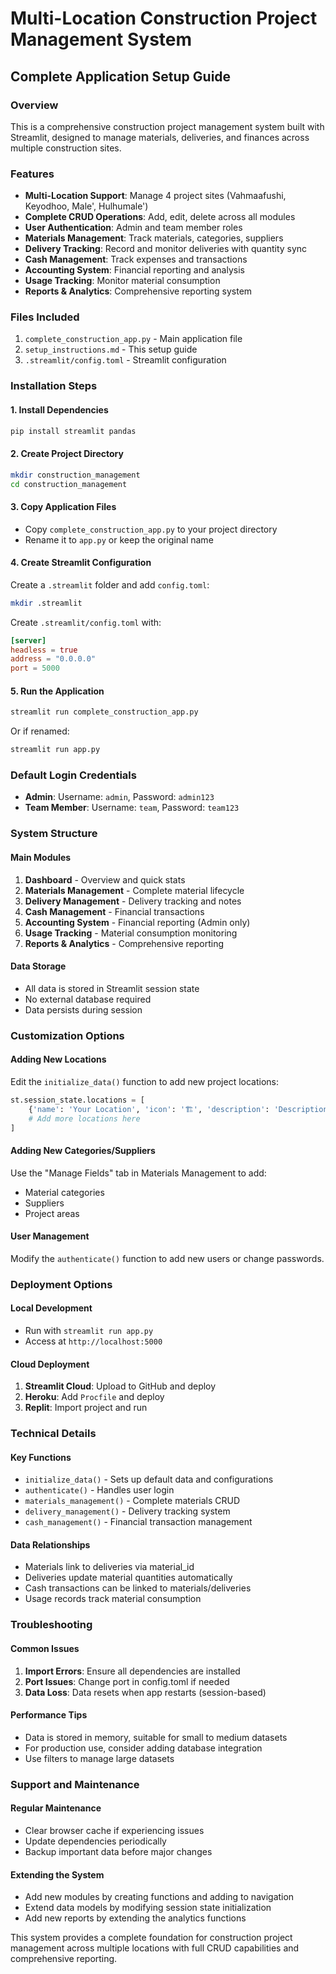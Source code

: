 # Multi-Location Construction Project Management System
## Complete Application Setup Guide

### Overview
This is a comprehensive construction project management system built with Streamlit, designed to manage materials, deliveries, and finances across multiple construction sites.

### Features
- **Multi-Location Support**: Manage 4 project sites (Vahmaafushi, Keyodhoo, Male', Hulhumale')
- **Complete CRUD Operations**: Add, edit, delete across all modules
- **User Authentication**: Admin and team member roles
- **Materials Management**: Track materials, categories, suppliers
- **Delivery Tracking**: Record and monitor deliveries with quantity sync
- **Cash Management**: Track expenses and transactions
- **Accounting System**: Financial reporting and analysis
- **Usage Tracking**: Monitor material consumption
- **Reports & Analytics**: Comprehensive reporting system

### Files Included
1. `complete_construction_app.py` - Main application file
2. `setup_instructions.md` - This setup guide
3. `.streamlit/config.toml` - Streamlit configuration

### Installation Steps

#### 1. Install Dependencies
```bash
pip install streamlit pandas
```

#### 2. Create Project Directory
```bash
mkdir construction_management
cd construction_management
```

#### 3. Copy Application Files
- Copy `complete_construction_app.py` to your project directory
- Rename it to `app.py` or keep the original name

#### 4. Create Streamlit Configuration
Create a `.streamlit` folder and add `config.toml`:
```bash
mkdir .streamlit
```

Create `.streamlit/config.toml` with:
```toml
[server]
headless = true
address = "0.0.0.0"
port = 5000
```

#### 5. Run the Application
```bash
streamlit run complete_construction_app.py
```
Or if renamed:
```bash
streamlit run app.py
```

### Default Login Credentials
- **Admin**: Username: `admin`, Password: `admin123`
- **Team Member**: Username: `team`, Password: `team123`

### System Structure

#### Main Modules
1. **Dashboard** - Overview and quick stats
2. **Materials Management** - Complete material lifecycle
3. **Delivery Management** - Delivery tracking and notes
4. **Cash Management** - Financial transactions
5. **Accounting System** - Financial reporting (Admin only)
6. **Usage Tracking** - Material consumption monitoring
7. **Reports & Analytics** - Comprehensive reporting

#### Data Storage
- All data is stored in Streamlit session state
- No external database required
- Data persists during session

### Customization Options

#### Adding New Locations
Edit the `initialize_data()` function to add new project locations:
```python
st.session_state.locations = [
    {'name': 'Your Location', 'icon': '🏗️', 'description': 'Description'},
    # Add more locations here
]
```

#### Adding New Categories/Suppliers
Use the "Manage Fields" tab in Materials Management to add:
- Material categories
- Suppliers
- Project areas

#### User Management
Modify the `authenticate()` function to add new users or change passwords.

### Deployment Options

#### Local Development
- Run with `streamlit run app.py`
- Access at `http://localhost:5000`

#### Cloud Deployment
1. **Streamlit Cloud**: Upload to GitHub and deploy
2. **Heroku**: Add `Procfile` and deploy
3. **Replit**: Import project and run

### Technical Details

#### Key Functions
- `initialize_data()` - Sets up default data and configurations
- `authenticate()` - Handles user login
- `materials_management()` - Complete materials CRUD
- `delivery_management()` - Delivery tracking system
- `cash_management()` - Financial transaction management

#### Data Relationships
- Materials link to deliveries via material_id
- Deliveries update material quantities automatically
- Cash transactions can be linked to materials/deliveries
- Usage records track material consumption

### Troubleshooting

#### Common Issues
1. **Import Errors**: Ensure all dependencies are installed
2. **Port Issues**: Change port in config.toml if needed
3. **Data Loss**: Data resets when app restarts (session-based)

#### Performance Tips
- Data is stored in memory, suitable for small to medium datasets
- For production use, consider adding database integration
- Use filters to manage large datasets

### Support and Maintenance

#### Regular Maintenance
- Clear browser cache if experiencing issues
- Update dependencies periodically
- Backup important data before major changes

#### Extending the System
- Add new modules by creating functions and adding to navigation
- Extend data models by modifying session state initialization
- Add new reports by extending the analytics functions

This system provides a complete foundation for construction project management across multiple locations with full CRUD capabilities and comprehensive reporting.

